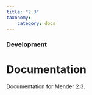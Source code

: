 ```yaml
---
title: "2.3"
taxonomy:
    category: docs
---
```

<!--AUTOVERSION: "title: \"Development\""/integration/complain-->
<!--
Exception to the rule about AUTOVERSION tags coming before their affected block:
For page headers the tag may come after due to misrendering if it is above.
-->

### Development

# Documentation

<!--AUTOVERSION: "bleeding-edge % branch"/integration/complain-->
Documentation for Mender 2.3.

